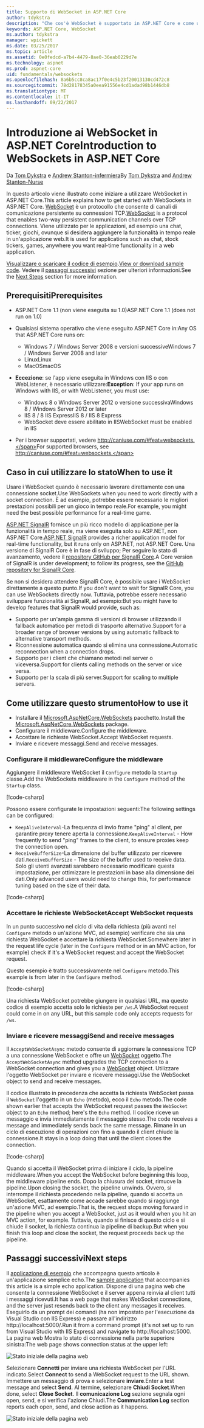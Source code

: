 ```yaml
---
title: Supporto di WebSocket in ASP.NET Core
author: tdykstra
description: "Che cos'è WebSocket è supportato in ASP.NET Core e come utilizzarla."
keywords: ASP.NET Core, WebSocket
ms.author: tdykstra
manager: wpickett
ms.date: 03/25/2017
ms.topic: article
ms.assetid: 0e0fedcd-a7b4-4479-8ae0-36eab0229d7e
ms.technology: aspnet
ms.prod: aspnet-core
uid: fundamentals/websockets
ms.openlocfilehash: 8a6b5cc8ca8ac17f0e4c5b23f20013130cd472c8
ms.sourcegitcommit: 78d28178345a0eea91556e4cd1adad98b1446db8
ms.translationtype: MT
ms.contentlocale: it-IT
ms.lasthandoff: 09/22/2017
---
```

# <a name="introduction-to-websockets-in-aspnet-core"></a><span data-ttu-id="89298-104">Introduzione ai WebSocket in ASP.NET Core</span><span class="sxs-lookup"><span data-stu-id="89298-104">Introduction to WebSockets in ASP.NET Core</span></span>

<span data-ttu-id="89298-105">Da [Tom Dykstra](https://github.com/tdykstra) e [Andrew Stanton-infermiera](https://github.com/anurse)</span><span class="sxs-lookup"><span data-stu-id="89298-105">By [Tom Dykstra](https://github.com/tdykstra) and [Andrew Stanton-Nurse](https://github.com/anurse)</span></span>

<span data-ttu-id="89298-106">In questo articolo viene illustrato come iniziare a utilizzare WebSocket in ASP.NET Core.</span><span class="sxs-lookup"><span data-stu-id="89298-106">This article explains how to get started with WebSockets in ASP.NET Core.</span></span> <span data-ttu-id="89298-107">[WebSocket](https://wikipedia.org/wiki/WebSocket) è un protocollo che consente di canali di comunicazione persistente su connessioni TCP.</span><span class="sxs-lookup"><span data-stu-id="89298-107">[WebSocket](https://wikipedia.org/wiki/WebSocket) is a protocol that enables two-way persistent communication channels over TCP connections.</span></span> <span data-ttu-id="89298-108">Viene utilizzato per le applicazioni, ad esempio una chat, ticker, giochi, ovunque si desidera aggiungere la funzionalità in tempo reale in un'applicazione web.</span><span class="sxs-lookup"><span data-stu-id="89298-108">It is used for applications such as chat, stock tickers, games, anywhere you want real-time functionality in a web application.</span></span>

<span data-ttu-id="89298-109">[Visualizzare o scaricare il codice di esempio](https://github.com/aspnet/Docs/tree/master/aspnetcore/fundamentals/websockets/sample).</span><span class="sxs-lookup"><span data-stu-id="89298-109">[View or download sample code](https://github.com/aspnet/Docs/tree/master/aspnetcore/fundamentals/websockets/sample).</span></span> <span data-ttu-id="89298-110">Vedere il [passaggi successivi](#next-steps) sezione per ulteriori informazioni.</span><span class="sxs-lookup"><span data-stu-id="89298-110">See the [Next Steps](#next-steps) section for more information.</span></span>


## <a name="prerequisites"></a><span data-ttu-id="89298-111">Prerequisiti</span><span class="sxs-lookup"><span data-stu-id="89298-111">Prerequisites</span></span>

* <span data-ttu-id="89298-112">ASP.NET Core 1.1 (non viene eseguita su 1.0)</span><span class="sxs-lookup"><span data-stu-id="89298-112">ASP.NET Core 1.1 (does not run on 1.0)</span></span>
* <span data-ttu-id="89298-113">Qualsiasi sistema operativo che viene eseguito ASP.NET Core in:</span><span class="sxs-lookup"><span data-stu-id="89298-113">Any OS that ASP.NET Core runs on:</span></span>
  
  * <span data-ttu-id="89298-114">Windows 7 / Windows Server 2008 e versioni successive</span><span class="sxs-lookup"><span data-stu-id="89298-114">Windows 7 / Windows Server 2008 and later</span></span>
  * <span data-ttu-id="89298-115">Linux</span><span class="sxs-lookup"><span data-stu-id="89298-115">Linux</span></span>
  * <span data-ttu-id="89298-116">MacOS</span><span class="sxs-lookup"><span data-stu-id="89298-116">macOS</span></span>

* <span data-ttu-id="89298-117">**Eccezione**: se l'app viene eseguita in Windows con IIS o con WebListener, è necessario utilizzare:</span><span class="sxs-lookup"><span data-stu-id="89298-117">**Exception**: If your app runs on Windows with IIS, or with WebListener, you must use:</span></span>

  * <span data-ttu-id="89298-118">Windows 8 o Windows Server 2012 o versione successiva</span><span class="sxs-lookup"><span data-stu-id="89298-118">Windows 8 / Windows Server 2012 or later</span></span>
  * <span data-ttu-id="89298-119">IIS 8 / 8 IIS Express</span><span class="sxs-lookup"><span data-stu-id="89298-119">IIS 8 / IIS 8 Express</span></span>
  * <span data-ttu-id="89298-120">WebSocket deve essere abilitato in IIS</span><span class="sxs-lookup"><span data-stu-id="89298-120">WebSocket must be enabled in IIS</span></span>

* <span data-ttu-id="89298-121">Per i browser supportati, vedere http://caniuse.com/#feat=websockets.</span><span class="sxs-lookup"><span data-stu-id="89298-121">For supported browsers, see http://caniuse.com/#feat=websockets.</span></span>

## <a name="when-to-use-it"></a><span data-ttu-id="89298-122">Caso in cui utilizzare lo stato</span><span class="sxs-lookup"><span data-stu-id="89298-122">When to use it</span></span>

<span data-ttu-id="89298-123">Usare i WebSocket quando è necessario lavorare direttamente con una connessione socket.</span><span class="sxs-lookup"><span data-stu-id="89298-123">Use WebSockets when you need to work directly with a socket connection.</span></span> <span data-ttu-id="89298-124">È ad esempio, potrebbe essere necessario le migliori prestazioni possibili per un gioco in tempo reale.</span><span class="sxs-lookup"><span data-stu-id="89298-124">For example, you might need the best possible performance for a real-time game.</span></span>

<span data-ttu-id="89298-125">[ASP.NET SignalR](https://docs.microsoft.com/aspnet/signalr/overview/getting-started/introduction-to-signalr) fornisce un più ricco modello di applicazione per la funzionalità in tempo reale, ma viene eseguita solo su ASP.NET, non ASP.NET Core.</span><span class="sxs-lookup"><span data-stu-id="89298-125">[ASP.NET SignalR](https://docs.microsoft.com/aspnet/signalr/overview/getting-started/introduction-to-signalr) provides a richer application model for real-time functionality, but it runs only on ASP.NET, not ASP.NET Core.</span></span> <span data-ttu-id="89298-126">Una versione di SignalR Core è in fase di sviluppo; Per seguire lo stato di avanzamento, vedere il [repository GitHub per SignalR Core](https://github.com/aspnet/SignalR).</span><span class="sxs-lookup"><span data-stu-id="89298-126">A Core version of SignalR is under development; to follow its progress, see the [GitHub repository for SignalR Core](https://github.com/aspnet/SignalR).</span></span>

<span data-ttu-id="89298-127">Se non si desidera attendere SignalR Core, è possibile usare i WebSocket direttamente a questo punto.</span><span class="sxs-lookup"><span data-stu-id="89298-127">If you don't want to wait for SignalR Core, you can use WebSockets directly now.</span></span> <span data-ttu-id="89298-128">Tuttavia, potrebbe essere necessario sviluppare funzionalità ai SignalR, ad esempio:</span><span class="sxs-lookup"><span data-stu-id="89298-128">But you might have to develop features that SignalR would provide, such as:</span></span>

* <span data-ttu-id="89298-129">Supporto per un'ampia gamma di versioni di browser utilizzando il fallback automatico per metodi di trasporto alternativo.</span><span class="sxs-lookup"><span data-stu-id="89298-129">Support for a broader range of browser versions by using automatic fallback to alternative transport methods.</span></span>
* <span data-ttu-id="89298-130">Riconnessione automatica quando si elimina una connessione.</span><span class="sxs-lookup"><span data-stu-id="89298-130">Automatic reconnection when a connection drops.</span></span>
* <span data-ttu-id="89298-131">Supporto per i client che chiamano metodi nel server o viceversa.</span><span class="sxs-lookup"><span data-stu-id="89298-131">Support for clients calling methods on the server or vice versa.</span></span>
* <span data-ttu-id="89298-132">Supporto per la scala di più server.</span><span class="sxs-lookup"><span data-stu-id="89298-132">Support for scaling to multiple servers.</span></span>

## <a name="how-to-use-it"></a><span data-ttu-id="89298-133">Come utilizzare questo strumento</span><span class="sxs-lookup"><span data-stu-id="89298-133">How to use it</span></span>

* <span data-ttu-id="89298-134">Installare il [Microsoft.AspNetCore.WebSockets](https://www.nuget.org/packages/Microsoft.AspNetCore.WebSockets/) pacchetto.</span><span class="sxs-lookup"><span data-stu-id="89298-134">Install the [Microsoft.AspNetCore.WebSockets](https://www.nuget.org/packages/Microsoft.AspNetCore.WebSockets/) package.</span></span>
* <span data-ttu-id="89298-135">Configurare il middleware.</span><span class="sxs-lookup"><span data-stu-id="89298-135">Configure the middleware.</span></span>
* <span data-ttu-id="89298-136">Accettare le richieste WebSocket.</span><span class="sxs-lookup"><span data-stu-id="89298-136">Accept WebSocket requests.</span></span>
* <span data-ttu-id="89298-137">Inviare e ricevere messaggi.</span><span class="sxs-lookup"><span data-stu-id="89298-137">Send and receive messages.</span></span>

### <a name="configure-the-middleware"></a><span data-ttu-id="89298-138">Configurare il middleware</span><span class="sxs-lookup"><span data-stu-id="89298-138">Configure the middleware</span></span>

<span data-ttu-id="89298-139">Aggiungere il middleware WebSocket il `Configure` metodo la `Startup` classe.</span><span class="sxs-lookup"><span data-stu-id="89298-139">Add the WebSockets middleware in the `Configure` method of the `Startup` class.</span></span>

[!code-csharp[](websockets/sample/Startup.cs?name=UseWebSockets)]

<span data-ttu-id="89298-140">Possono essere configurate le impostazioni seguenti:</span><span class="sxs-lookup"><span data-stu-id="89298-140">The following settings can be configured:</span></span>

* <span data-ttu-id="89298-141">`KeepAliveInterval`-La frequenza di invio frame "ping" al client, per garantire proxy tenere aperta la connessione.</span><span class="sxs-lookup"><span data-stu-id="89298-141">`KeepAliveInterval` - How frequently to send "ping" frames to the client, to ensure proxies keep the connection open.</span></span>
* <span data-ttu-id="89298-142">`ReceiveBufferSize`-La dimensione del buffer utilizzato per ricevere dati.</span><span class="sxs-lookup"><span data-stu-id="89298-142">`ReceiveBufferSize` - The size of the buffer used to receive data.</span></span> <span data-ttu-id="89298-143">Solo gli utenti avanzati sarebbero necessario modificare questa impostazione, per ottimizzare le prestazioni in base alla dimensione dei dati.</span><span class="sxs-lookup"><span data-stu-id="89298-143">Only advanced users would need to change this, for performance tuning based on the size of their data.</span></span>

[!code-csharp[](websockets/sample/Startup.cs?name=UseWebSocketsOptions)]

### <a name="accept-websocket-requests"></a><span data-ttu-id="89298-144">Accettare le richieste WebSocket</span><span class="sxs-lookup"><span data-stu-id="89298-144">Accept WebSocket requests</span></span>

<span data-ttu-id="89298-145">In un punto successivo nel ciclo di vita della richiesta (più avanti nel `Configure` metodo o un'azione MVC, ad esempio) verificare che sia una richiesta WebSocket e accettare la richiesta WebSocket.</span><span class="sxs-lookup"><span data-stu-id="89298-145">Somewhere later in the request life cycle (later in the `Configure` method or in an MVC action, for example) check if it's a WebSocket request and accept the WebSocket request.</span></span>

<span data-ttu-id="89298-146">Questo esempio è tratto successivamente nel `Configure` metodo.</span><span class="sxs-lookup"><span data-stu-id="89298-146">This example is from later in the `Configure` method.</span></span>

[!code-csharp[](websockets/sample/Startup.cs?name=AcceptWebSocket&highlight=7)]

<span data-ttu-id="89298-147">Una richiesta WebSocket potrebbe giungere in qualsiasi URL, ma questo codice di esempio accetta solo le richieste per `/ws`.</span><span class="sxs-lookup"><span data-stu-id="89298-147">A WebSocket request could come in on any URL, but this sample code only accepts requests for `/ws`.</span></span>

### <a name="send-and-receive-messages"></a><span data-ttu-id="89298-148">Inviare e ricevere messaggi</span><span class="sxs-lookup"><span data-stu-id="89298-148">Send and receive messages</span></span>

<span data-ttu-id="89298-149">Il `AcceptWebSocketAsync` metodo consente di aggiornare la connessione TCP a una connessione WebSocket e offre un [WebSocket](https://docs.microsoft.com/dotnet/core/api/system.net.websockets.websocket) oggetto.</span><span class="sxs-lookup"><span data-stu-id="89298-149">The `AcceptWebSocketAsync` method upgrades the TCP connection to a WebSocket connection and gives you a [WebSocket](https://docs.microsoft.com/dotnet/core/api/system.net.websockets.websocket) object.</span></span> <span data-ttu-id="89298-150">Utilizzare l'oggetto WebSocket per inviare e ricevere messaggi.</span><span class="sxs-lookup"><span data-stu-id="89298-150">Use the WebSocket object to send and receive messages.</span></span>

<span data-ttu-id="89298-151">Il codice illustrato in precedenza che accetta la richiesta WebSocket passa il `WebSocket` l'oggetto in un `Echo` (metodo), ecco il `Echo` metodo.</span><span class="sxs-lookup"><span data-stu-id="89298-151">The code shown earlier that accepts the WebSocket request passes the `WebSocket` object to an `Echo` method; here's the `Echo` method.</span></span> <span data-ttu-id="89298-152">Il codice riceve un messaggio e invia immediatamente il messaggio stesso.</span><span class="sxs-lookup"><span data-stu-id="89298-152">The code receives a message and immediately sends back the same message.</span></span> <span data-ttu-id="89298-153">Rimane in un ciclo di esecuzione di operazioni con fino a quando il client chiude la connessione.</span><span class="sxs-lookup"><span data-stu-id="89298-153">It stays in a loop doing that until the client closes the connection.</span></span> 

[!code-csharp[](websockets/sample/Startup.cs?name=Echo)]

<span data-ttu-id="89298-154">Quando si accetta il WebSocket prima di iniziare il ciclo, la pipeline middleware.</span><span class="sxs-lookup"><span data-stu-id="89298-154">When you accept the WebSocket before beginning this loop, the middleware pipeline ends.</span></span>  <span data-ttu-id="89298-155">Dopo la chiusura del socket, rimuove la pipeline.</span><span class="sxs-lookup"><span data-stu-id="89298-155">Upon closing the socket, the pipeline unwinds.</span></span> <span data-ttu-id="89298-156">Ovvero, si interrompe il richiesta procedendo nella pipeline, quando si accetta un WebSocket, esattamente come accade sarebbe quando si raggiunge un'azione MVC, ad esempio.</span><span class="sxs-lookup"><span data-stu-id="89298-156">That is, the request stops moving forward in the pipeline when you accept a WebSocket, just as it would when you hit an MVC action, for example.</span></span>  <span data-ttu-id="89298-157">Tuttavia, quando si finisce di questo ciclo e si chiude il socket, la richiesta continua la pipeline di backup.</span><span class="sxs-lookup"><span data-stu-id="89298-157">But when you finish this loop and close the socket, the request proceeds back up the pipeline.</span></span>

## <a name="next-steps"></a><span data-ttu-id="89298-158">Passaggi successivi</span><span class="sxs-lookup"><span data-stu-id="89298-158">Next steps</span></span>

<span data-ttu-id="89298-159">Il [applicazione di esempio](https://github.com/aspnet/Docs/tree/master/aspnetcore/fundamentals/websockets/sample) che accompagna questo articolo è un'applicazione semplice echo.</span><span class="sxs-lookup"><span data-stu-id="89298-159">The [sample application](https://github.com/aspnet/Docs/tree/master/aspnetcore/fundamentals/websockets/sample) that accompanies this article is a simple echo application.</span></span> <span data-ttu-id="89298-160">Dispone di una pagina web che consente la connessione WebSocket e il server appena reinvia al client tutti i messaggi ricevuti.</span><span class="sxs-lookup"><span data-stu-id="89298-160">It has a web page that makes WebSocket connections, and the server just resends back to the client any messages it receives.</span></span> <span data-ttu-id="89298-161">Eseguirlo da un prompt dei comandi (ha non impostato per l'esecuzione da Visual Studio con IIS Express) e passare all'indirizzo http://localhost:5000/.</span><span class="sxs-lookup"><span data-stu-id="89298-161">Run it from a command prompt (it's not set up to run from Visual Studio with IIS Express) and navigate to http://localhost:5000.</span></span> <span data-ttu-id="89298-162">La pagina web Mostra lo stato di connessione nella parte superiore sinistra:</span><span class="sxs-lookup"><span data-stu-id="89298-162">The web page shows connection status at the upper left:</span></span>

![Stato iniziale della pagina web](websockets/_static/start.png)

<span data-ttu-id="89298-164">Selezionare **Connetti** per inviare una richiesta WebSocket per l'URL indicato.</span><span class="sxs-lookup"><span data-stu-id="89298-164">Select **Connect** to send a WebSocket request to the URL shown.</span></span>  <span data-ttu-id="89298-165">Immettere un messaggio di prova e selezionare **inviare**.</span><span class="sxs-lookup"><span data-stu-id="89298-165">Enter a test message and select **Send**.</span></span> <span data-ttu-id="89298-166">Al termine, selezionare **Chiudi Socket**.</span><span class="sxs-lookup"><span data-stu-id="89298-166">When done, select **Close Socket**.</span></span> <span data-ttu-id="89298-167">Il **comunicazione Log** sezione segnala ogni open, send, e si verifica l'azione Chiudi.</span><span class="sxs-lookup"><span data-stu-id="89298-167">The **Communication Log** section reports each open, send, and close action as it happens.</span></span>

![Stato iniziale della pagina web](websockets/_static/end.png)
